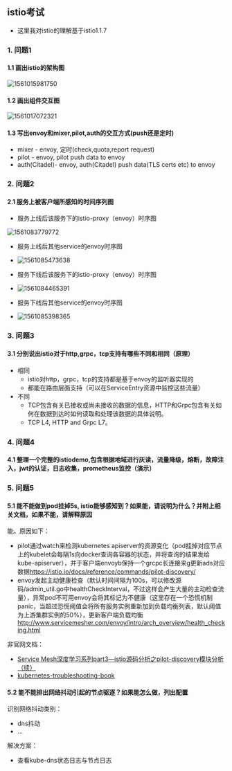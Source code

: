 ## istio考试

- 这里我对istio的理解基于istio1.1.7

### 1. 问题1

#### 1.1 画出istio的架构图

![1561015981750](C:\Users\Asus\AppData\Roaming\Typora\typora-user-images\1561015981750.png)

#### 1.2 画出组件交互图

![1561017072321](C:\Users\Asus\AppData\Roaming\Typora\typora-user-images\1561017072321.png)

#### 1.3 写出envoy和mixer,pilot,auth的交互方式(push还是定时)

- mixer - envoy, 定时(check,quota,report request)
- pilot - envoy, pilot push data to envoy
- auth(Citadel)- envoy, auth(Citadel) push data(TLS certs etc) to envoy



### 2. 问题2

#### 2.1 服务上被客户端所感知的时间序列图

- 服务上线后该服务下的istio-proxy（envoy）时序图

![1561083779772](C:\Users\Asus\AppData\Roaming\Typora\typora-user-images\1561083779772.png)

- 服务上线后其他service的envoy时序图
- ![1561085473638](C:\Users\Asus\AppData\Roaming\Typora\typora-user-images\1561085473638.png)

- 服务下线后该服务下的istio-proxy（envoy）时序图
- ![1561084465391](C:\Users\Asus\AppData\Roaming\Typora\typora-user-images\1561084465391.png)
- 服务下线后其他service的envoy时序图
- ![1561085398365](C:\Users\Asus\AppData\Roaming\Typora\typora-user-images\1561085398365.png)

### 3. 问题3

#### 3.1 分别说出istio对于http,grpc，tcp支持有哪些不同和相同（原理）

- 相同
  - istio对http，grpc，tcp的支持都是基于envoy的监听器实现的
  - 都能在路由层面支持（可以在ServiceEntry资源中监控这些流量）
- 不同
  - TCP包含有关已接收或尚未接收的数据的信息，HTTP和Grpc包含有关如何在数据到达时如何读取和处理该数据的具体说明。
  - TCP L4, HTTP and Grpc L7。

### 4. 问题4

#### 4.1  整理一个完整的istiodemo,包含根据地域进行灰读，流量降级，熔断，故障注入，jwt的认证，日志收集，prometheus监控（演示） 



### 5. 问题5

#### 5.1 能不能做到pod挂掉5s, istio能够感知到？如果能，请说明为什么？并附上相关文档，如果不能，请解释原因

能。原因如下：

- pilot通过watch来检测kubernetes apiserver的资源变化（pod挂掉对应节点上的kubelet会每隔1s向docker查询各容器的状态，并将查询的结果发给kube-apiserver），并于客户端envoyb保持一个grcpc长连接来g更新ads对应数据<https://istio.io/docs/reference/commands/pilot-discovery/>
- envoy发起主动健康检查（默认时间间隔为100s，可以修改源码/admin_util.go中healthCheckInterval，不过这样会产生大量的主动检查流量），异常pod不可用envoy会将其标记为不健康（这里存在一个恐慌机制panic，当超过恐慌阈值会将所有服务实例重新加到负载均衡列表，默认阈值为上游集群实例的50%），更新客户端负载均衡 <http://www.servicemesher.com/envoy/intro/arch_overview/health_checking.html>

非官网文档：

- [Service Mesh深度学习系列part3—istio源码分析之pilot-discovery模块分析（续）](http://www.sel.zju.edu.cn/?p=761)
- [kubernetes-troubleshooting-book](https://github.com/opsnull/kubernetes-troubleshooting-book/blob/master/%E6%8E%92%E9%94%99%E6%8C%87%E5%8D%97-Pod.md)

#### 5.2  能不能排出网络抖动引起的节点驱逐？如果能怎么做，列出配置 

识别网络抖动类别：

- dns抖动
- ...

解决方案：

- 查看kube-dns状态日志与节点日志